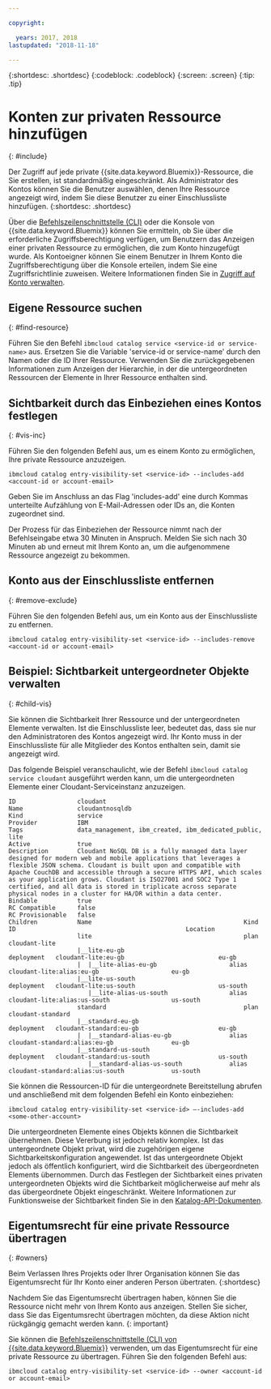 ```yaml
---

copyright:

  years: 2017, 2018
lastupdated: "2018-11-18"

---
```


{:shortdesc: .shortdesc}
{:codeblock: .codeblock}
{:screen: .screen}
{:tip: .tip}

# Konten zur privaten Ressource hinzufügen
{: #include}

Der Zugriff auf jede private {{site.data.keyword.Bluemix}}-Ressource, die Sie erstellen, ist standardmäßig eingeschränkt. Als Administrator des Kontos können Sie die Benutzer auswählen, denen Ihre Ressource angezeigt wird, indem Sie diese Benutzer zu einer Einschlussliste hinzufügen.
{:shortdesc: .shortdesc}

Über die [Befehlszeilenschnittstelle (CLI)](/docs/cli/reference/ibmcloud/bx_cli.html#bluemix_catalog_entry_visibility_set) oder die Konsole von {{site.data.keyword.Bluemix}} können Sie ermitteln, ob Sie über die erforderliche Zugriffsberechtigung verfügen, um Benutzern das Anzeigen einer privaten Ressource zu ermöglichen, die zum Konto hinzugefügt wurde. Als Kontoeigner können Sie einem Benutzer in Ihrem Konto die Zugriffsberechtigung über die Konsole erteilen, indem Sie eine Zugriffsrichtlinie zuweisen. Weitere Informationen finden Sie in [Zugriff auf Konto verwalten](access.html).

## Eigene Ressource suchen
{: #find-resource}

Führen Sie den Befehl `ibmcloud catalog service <service-id or service-name>` aus. Ersetzen Sie die Variable 'service-id or service-name' durch den Namen oder die ID Ihrer Ressource. Verwenden Sie die zurückgegebenen Informationen zum Anzeigen der Hierarchie, in der die untergeordneten Ressourcen der Elemente in Ihrer Ressource enthalten sind. 

## Sichtbarkeit durch das Einbeziehen eines Kontos festlegen
{: #vis-inc}

Führen Sie den folgenden Befehl aus, um es einem Konto zu ermöglichen, Ihre private Ressource anzuzeigen. 

`ibmcloud catalog entry-visibility-set <service-id> --includes-add <account-id or account-email>`

Geben Sie im Anschluss an das Flag 'includes-add' eine durch Kommas unterteilte Aufzählung von E-Mail-Adressen oder IDs an, die Konten zugeordnet sind.

Der Prozess für das Einbeziehen der Ressource nimmt nach der Befehlseingabe etwa 30 Minuten in Anspruch. Melden Sie sich nach 30 Minuten ab und erneut mit Ihrem Konto an, um die aufgenommene Ressource angezeigt zu bekommen.

## Konto aus der Einschlussliste entfernen
{: #remove-exclude}

Führen Sie den folgenden Befehl aus, um ein Konto aus der Einschlussliste zu entfernen. 

`ibmcloud catalog entry-visibility-set <service-id> --includes-remove <account-id or account-email>`

## Beispiel: Sichtbarkeit untergeordneter Objekte verwalten
{: #child-vis}

Sie können die Sichtbarkeit Ihrer Ressource und der untergeordneten Elemente verwalten. Ist die Einschlussliste leer, bedeutet das, dass sie nur den Administratoren des Kontos angezeigt wird. Ihr Konto muss in der Einschlussliste für alle Mitglieder des Kontos enthalten sein, damit sie angezeigt wird.

Das folgende Beispiel veranschaulicht, wie der Befehl `ibmcloud catalog service cloudant` ausgeführt werden kann, um die untergeordneten Elemente einer Cloudant-Serviceinstanz anzuzeigen. 

```
ID                 cloudant
Name               cloudantnosqldb
Kind               service
Provider           IBM
Tags               data_management, ibm_created, ibm_dedicated_public, lite
Active             true
Description        Cloudant NoSQL DB is a fully managed data layer designed for modern web and mobile applications that leverages a flexible JSON schema. Cloudant is built upon and compatible with Apache CouchDB and accessible through a secure HTTPS API, which scales as your application grows. Cloudant is ISO27001 and SOC2 Type 1 certified, and all data is stored in triplicate across separate physical nodes in a cluster for HA/DR within a data center.
Bindable           true
RC Compatible      false
RC Provisionable   false
Children           Name                                          Kind         ID                                               Location
                   lite                                          plan         cloudant-lite
                   |__lite-eu-gb                             deployment   cloudant-lite:eu-gb                          eu-gb
                   |  |__lite-alias-eu-gb                    alias        cloudant-lite:alias:eu-gb                    eu-gb
                   |__lite-us-south                          deployment   cloudant-lite:us-south                       us-south
                      |__lite-alias-us-south                 alias        cloudant-lite:alias:us-south                 us-south
                   standard                                      plan         cloudant-standard
                   |__standard-eu-gb                         deployment   cloudant-standard:eu-gb                      eu-gb
                   |  |__standard-alias-eu-gb                alias        cloudant-standard:alias:eu-gb                eu-gb
                   |__standard-us-south                      deployment   cloudant-standard:us-south                   us-south
                      |__standard-alias-us-south             alias        cloudant-standard:alias:us-south             us-south
```

Sie können die Ressourcen-ID für die untergeordnete Bereitstellung abrufen und anschließend mit dem folgenden Befehl ein Konto einbeziehen: 

`ibmcloud catalog entry-visibility-set <service-id> —-includes-add <some-other-account>`

Die untergeordneten Elemente eines Objekts können die Sichtbarkeit übernehmen. Diese Vererbung ist jedoch relativ komplex. Ist das untergeordnete Objekt privat, wird die zugehörigen eigene Sichtbarkeitskonfiguration angewendet. Ist das untergeordnete Objekt jedoch als öffentlich konfiguriert, wird die Sichtbarkeit des übergeordneten Elements übernommen. Durch das Festlegen der Sichtbarkeit eines privaten untergeordneten Objekts wird die Sichtbarkeit möglicherweise auf mehr als das übergeordnete Objekt eingeschränkt. Weitere Informationen zur Funktionsweise der Sichtbarkeit finden Sie in den [Katalog-API-Dokumenten](https://{DomainName}/apidocs/globalcatalog). 

## Eigentumsrecht für eine private Ressource übertragen
{: #owners}

Beim Verlassen Ihres Projekts oder Ihrer Organisation können Sie das Eigentumsrecht für Ihr Konto einer anderen Person übertraten.
{:shortdesc}

Nachdem Sie das Eigentumsrecht übertragen haben, können Sie die Ressource nicht mehr von Ihrem Konto aus anzeigen. Stellen Sie sicher, dass Sie das Eigentumsrecht übertragen möchten, da diese Aktion nicht rückgängig gemacht werden kann.
{: important}

Sie können die [Befehlszeilenschnittstelle (CLI) von {{site.data.keyword.Bluemix}}](/docs/cli/reference/ibmcloud/bx_cli.html#ibmcloud_commands_settings) verwenden, um das Eigentumsrecht für eine private Ressource zu übertragen. Führen Sie den folgenden Befehl aus:

`ibmcloud catalog entry-visibility-set <service-id> --owner <account-id or account-email>`
